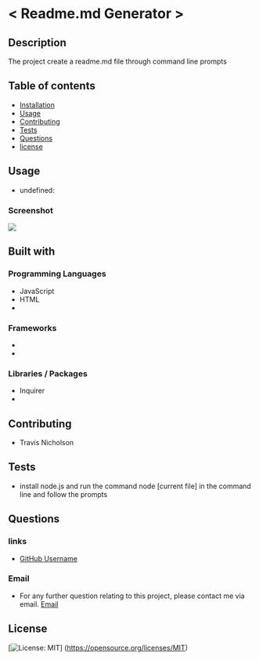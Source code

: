 
# < Readme.md Generator >

## Description
The project create a readme.md file through command line prompts

## Table of contents
- [Installation](#Installation)
- [Usage](#Usage)
- [Contributing](#Contributing)
- [Tests](#Tests)
- [Questions](#Questions)
- [license](#license)

## Usage
- undefined:

### Screenshot
![](./images/fireshot)

## Built with

### Programming Languages
- JavaScript
- HTML
-
### Frameworks
- 
-
### Libraries / Packages
- Inquirer
-

## Contributing
- Travis Nicholson

## Tests
- install node.js and run the command node [current file] in the command line and follow the prompts

## Questions

### links
- [GitHub Username](https://github.com/Travisnicholson90)

### Email
- For any further question relating to this project, please contact me via email.
[Email](nicholson_travis@hotmail.com)

## License
[![License: MIT](https://img.shields.io/badge/License-MIT-yellow.svg)]
(https://opensource.org/licenses/MIT)
